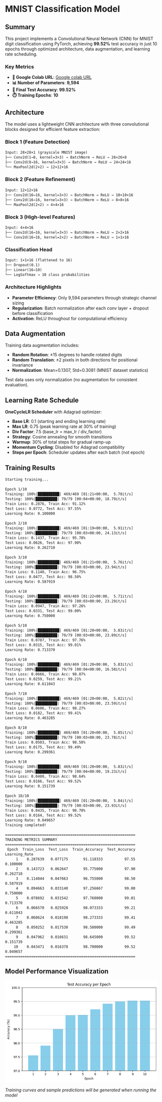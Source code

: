 # MNIST Classification Model

## **Summary**
This project implements a Convolutional Neural Network (CNN) for MNIST digit classification using PyTorch, achieving **99.52%** test accuracy in just 10 epochs through optimized architecture, data augmentation, and learning rate scheduling.

### **Key Metrics**
- **🔗 Google Colab URL**: [Google colab URL](https://colab.research.google.com/drive/1DR63wMR3Dxer-H4fzi1HdDCeBLH6meW_#scrollTo=66OCGkHhRWov)
- **📊 Number of Parameters**: **9,594**
- **🎯 Final Test Accuracy**: **99.52%**
- **⏱️ Training Epochs**: **10**

## **Architecture**

The model uses a lightweight CNN architecture with three convolutional blocks designed for efficient feature extraction:

### **Block 1 (Feature Detection)**
```
Input: 28×28×1 (grayscale MNIST image)
├── Conv2d(1→8, kernel=3×3) → BatchNorm → ReLU → 26×26×8
├── Conv2d(8→16, kernel=3×3) → BatchNorm → ReLU → 24×24×16
└── MaxPool2d(2×2) → 12×12×16
```

### **Block 2 (Feature Refinement)**
```
Input: 12×12×16
├── Conv2d(16→16, kernel=3×3) → BatchNorm → ReLU → 10×10×16
├── Conv2d(16→16, kernel=3×3) → BatchNorm → ReLU → 8×8×16
└── MaxPool2d(2×2) → 4×4×16
```

### **Block 3 (High-level Features)**
```
Input: 4×4×16
├── Conv2d(16→16, kernel=3×3) → BatchNorm → ReLU → 2×2×16
└── Conv2d(16→16, kernel=2×2) → BatchNorm → ReLU → 1×1×16
```

### **Classification Head**
```
Input: 1×1×16 (flattened to 16)
├── Dropout(0.1)
├── Linear(16→10)
└── LogSoftmax → 10 class probabilities
```

### **Architecture Highlights**
- **Parameter Efficiency**: Only 9,594 parameters through strategic channel sizing
- **Regularization**: Batch normalization after each conv layer + dropout before classification
- **Activation**: ReLU throughout for computational efficiency

## **Data Augmentation**
Training data augmentation includes:
- **Random Rotation**: ±15 degrees to handle rotated digits
- **Random Translation**: ±2 pixels in both directions for positional invariance
- **Normalization**: Mean=0.1307, Std=0.3081 (MNIST dataset statistics)

Test data uses only normalization (no augmentation for consistent evaluation).

## **Learning Rate Schedule**
**OneCycleLR Scheduler** with Adagrad optimizer:
- **Base LR**: 0.1 (starting and ending learning rate)
- **Max LR**: 0.75 (peak learning rate at 30% of training)
- **Div Factor**: 7.5 (base_lr = max_lr / div_factor)
- **Strategy**: Cosine annealing for smooth transitions
- **Warmup**: 30% of total steps for gradual ramp-up
- **Momentum Cycling**: Disabled for Adagrad compatibility
- **Steps per Epoch**: Scheduler updates after each batch (not epoch)

## **Training Results**

```
Starting training...

Epoch 1/10
Training: 100%|██████████| 469/469 [01:21<00:00,  5.78it/s]
Testing: 100%|██████████| 79/79 [00:04<00:00, 18.79it/s]
Train Loss: 0.2876, Train Acc: 91.12%
Test Loss: 0.0772, Test Acc: 97.55%
Learning Rate: 0.100000

Epoch 2/10
Training: 100%|██████████| 469/469 [01:19<00:00,  5.91it/s]
Testing: 100%|██████████| 79/79 [00:03<00:00, 24.13it/s]
Train Loss: 0.1437, Train Acc: 95.78%
Test Loss: 0.0626, Test Acc: 97.90%
Learning Rate: 0.262710

Epoch 3/10
Training: 100%|██████████| 469/469 [01:21<00:00,  5.76it/s]
Testing: 100%|██████████| 79/79 [00:03<00:00, 23.94it/s]
Train Loss: 0.1140, Train Acc: 96.75%
Test Loss: 0.0477, Test Acc: 98.50%
Learning Rate: 0.587919

Epoch 4/10
Training: 100%|██████████| 469/469 [01:22<00:00,  5.71it/s]
Testing: 100%|██████████| 79/79 [00:03<00:00, 23.29it/s]
Train Loss: 0.0947, Train Acc: 97.26%
Test Loss: 0.0331, Test Acc: 99.00%
Learning Rate: 0.750000

Epoch 5/10
Training: 100%|██████████| 469/469 [01:20<00:00,  5.83it/s]
Testing: 100%|██████████| 79/79 [00:03<00:00, 23.89it/s]
Train Loss: 0.0787, Train Acc: 97.76%
Test Loss: 0.0315, Test Acc: 99.01%
Learning Rate: 0.713370

Epoch 6/10
Training: 100%|██████████| 469/469 [01:20<00:00,  5.83it/s]
Testing: 100%|██████████| 79/79 [00:04<00:00, 16.58it/s]
Train Loss: 0.0666, Train Acc: 98.07%
Test Loss: 0.0259, Test Acc: 99.21%
Learning Rate: 0.611043

Epoch 7/10
Training: 100%|██████████| 469/469 [01:20<00:00,  5.82it/s]
Testing: 100%|██████████| 79/79 [00:03<00:00, 23.59it/s]
Train Loss: 0.0606, Train Acc: 98.27%
Test Loss: 0.0182, Test Acc: 99.41%
Learning Rate: 0.463285

Epoch 8/10
Training: 100%|██████████| 469/469 [01:20<00:00,  5.85it/s]
Testing: 100%|██████████| 79/79 [00:03<00:00, 23.78it/s]
Train Loss: 0.0503, Train Acc: 98.58%
Test Loss: 0.0175, Test Acc: 99.49%
Learning Rate: 0.299361

Epoch 9/10
Training: 100%|██████████| 469/469 [01:20<00:00,  5.83it/s]
Testing: 100%|██████████| 79/79 [00:04<00:00, 19.23it/s]
Train Loss: 0.0480, Train Acc: 98.64%
Test Loss: 0.0166, Test Acc: 99.52%
Learning Rate: 0.151739

Epoch 10/10
Training: 100%|██████████| 469/469 [01:20<00:00,  5.84it/s]
Testing: 100%|██████████| 79/79 [00:03<00:00, 23.93it/s]
Train Loss: 0.0435, Train Acc: 98.70%
Test Loss: 0.0164, Test Acc: 99.52%
Learning Rate: 0.049657
Training completed!

============================================================
TRAINING METRICS SUMMARY
============================================================
 Epoch  Train_Loss  Test_Loss  Train_Accuracy  Test_Accuracy  Learning_Rate
     1    0.287639   0.077175       91.118333          97.55       0.100000
     2    0.143723   0.062647       95.775000          97.90       0.262710
     3    0.114044   0.047663       96.755000          98.50       0.587919
     4    0.094663   0.033140       97.256667          99.00       0.750000
     5    0.078692   0.031542       97.760000          99.01       0.713370
     6    0.066570   0.025928       98.073333          99.21       0.611043
     7    0.060624   0.018198       98.273333          99.41       0.463285
     8    0.050252   0.017530       98.580000          99.49       0.299361
     9    0.047962   0.016631       98.645000          99.52       0.151739
    10    0.043471   0.016378       98.700000          99.52       0.049657
============================================================
```

## **Model Performance Visualization**
![Accuracy and Loss Curves](predictions_visualization.png)

*Training curves and sample predictions will be generated when running the model*
